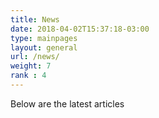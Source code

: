 ```yaml
---
title: News
date: 2018-04-02T15:37:18-03:00
type: mainpages
layout: general
url: /news/
weight: 7
rank : 4
---
```

Below are the latest articles
